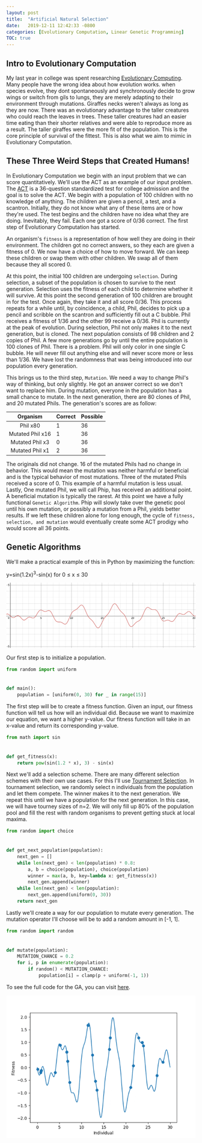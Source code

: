 ```yaml
---
layout: post
title:  "Artificial Natural Selection"
date:   2019-12-11 12:42:33 -0800
categories: [Evolutionary Computation, Linear Genetic Programming]
TOC: true
---
```


## Intro to Evolutionary Computation

My last year in college was spent researching [Evolutionary Computing](https://en.wikipedia.org/wiki/Evolutionary_computation). Many people have the wrong idea about how evolution works. when species evolve,  they dont spontaneously and synchronously decide to grow wings or switch from gils to lungs, they are merely adapting to their environment through mutations. Giraffes necks weren't always as long as they are now. There was an evolutionary advantage to the taller creatures who could reach the leaves in trees. These taller creatures had an easier time eating than their shorter relatives and were able to reproduce more as a result. The taller giraffes were the more fit of the population. This is the core principle of survival of the fittest. This is also what we aim to mimic in Evolutionary Computation.

## These Three Weird Steps that Created Humans!

In Evolutionary Computation we begin with an input problem that we can score quantitatively. We'll use the ACT as an example of our input problem. The [ACT](https://www.act.org) is a 36-question standardized test for college admission and the goal is to solve the ACT. We begin with a population of 100 children with no knowledge of anything. The children are given a pencil, a test, and a scantron. Initially, they do not know what any of these items are or how they're used. The test begins and the children have no idea what they are doing. Inevitably, they fail. Each one got a score of 0/36 correct. The first step of Evolutionary Computation has started.

An organism's `fitness` is a representation of how well they are doing in their environment. The children got no correct answers, so they each are given a fitness of 0. We now have a choice of how to move forward. We can keep these children or swap them with other children. We swap all of them because they all scored 0.

At this point, the initial 100 children are undergoing `selection`. During selection, a subset of the population is chosen to survive to the next generation. Selection uses the fitness of each child to determine whether it will survive. At this point the second generation of 100 children are brought in for the test. Once again, they take it and all score 0/36. This process repeats for a while until, by coincidence, a child, Phil, decides to pick up a pencil and scribble on the scantron and sufficiently fill out a C bubble. Phil receives a fitness of 1/36 and the other 99 receive a 0/36. Phil is currently at the peak of evolution. During selection, Phil not only makes it to the next generation, but is cloned. The next population consists of 98 children and 2 copies of Phil. A few more generations go by until the entire population is 100 clones of Phil. There is a problem. Phil will only color in one single C bubble. He will never fill out anything else and will never score more or less than 1/36. We have lost the randomness that was being introduced into our population every generation.

This brings us to the third step, `Mutation`. We need a way to change Phil's way of thinking, but only slightly. He got an answer correct so we don't want to replace him. During mutation, everyone in the population has a small chance to mutate. In the next generation, there are 80 clones of Phil, and 20 mutated Phils. The generation's scores are as follow:

|     Organism  | Correct | Possible |
|:----------------:|---|----|
|     Phil x80     | 1 | 36 |
| Mutated Phil x16 | 1 | 36 |
| Mutated Phil x3  | 0 | 36 |
| Mutated Phil x1  | 2 | 36 |

The originals did not change. 16 of the mutated Phils had no change in behavior. This would mean the mutation was neither harmful or beneficial and is the typical behavior of most mutations. Three of the mutated Phils received a score of 0. This example of a harmful mutation is less usual. Lastly, One mutated Phil, we will call Phip, has received an additional point. A beneficial mutation is typically the rarest. At this point we have a fully functional `Genetic Algorithm`. Phip will slowly take over the genetic pool until his own mutation, or possibly a mutation from a Phil, yields better results. If we left these children alone for long enough, the cycle of `fitness, selection, and mutation` would eventually create some ACT prodigy who would score all 36 points.

## Genetic Algorithms

We'll make a practical example of this in Python by maximizing the function:

y=sin(1.2x)<sup>3</sup>-sin(x) for 0 ≤ x ≤ 30

![Graph](/assets/ArtificialNaturalSelection/graph.png)

Our first step is to initialize a population.

```python
from random import uniform


def main():
    population = [uniform(0, 30) for _ in range(15)]
```

The first step will be to create a fitness function. Given an input, our fitness function will tell us how will an individual did. Because we want to maximize our equation, we want a higher y-value. Our fitness function will take in an x-value and return its corresponding y-value.

```python
from math import sin


def get_fitness(x):
    return pow(sin(1.2 * x), 3) - sin(x)
```

Next we'll add a selection scheme. There are many different selection schemes with their own use cases. For this I'll use [Tournament Selection](https://en.wikipedia.org/wiki/Tournament_selection). In tournament selection, we randomly select n individuals from the population and let them compete. The winner makes it to the next generation. We repeat this until we have a population for the next generation. In this case, we will have tourney sizes of n=2. We will only fill up 80% of the population pool and fill the rest with random organisms to prevent getting stuck at local maxima.

```python
from random import choice


def get_next_population(population):
    next_gen = []
    while len(next_gen) < len(population) * 0.8:
        a, b = choice(population), choice(population)
        winner = max(a, b, key=lambda x: get_fitness(x))
        next_gen.append(winner)
    while len(next_gen) < len(population):
        next_gen.append(uniform(0, 30))
    return next_gen
```

Lastly we'll create a way for our population to mutate every generation. The mutation operator I'll choose will be to add a random amount in [-1, 1].

```python
from random import random


def mutate(population):
    MUTATION_CHANCE = 0.2
    for i, p in enumerate(population):
        if random() < MUTATION_CHANCE:
            population[i] = clamp(p + uniform(-1, 1))
```

To see the full code for the GA, you can visit [here](https://github.com/nateriz/MaximizingSin).

![Animated GA](/assets/ArtificialNaturalSelection/anim_ga.gif)
